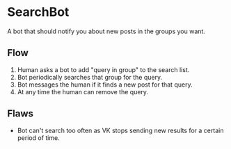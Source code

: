 # SearchBot
A bot that should notify you about new posts in the groups you want.

## Flow
1. Human asks a bot to add "query in group" to the search list.
2. Bot periodically searches that group for the query.
3. Bot messages the human if it finds a new post for that query.
4. At any time the human can remove the query.

## Flaws
- Bot can't search too often as VK stops sending new results for a certain period of time.
